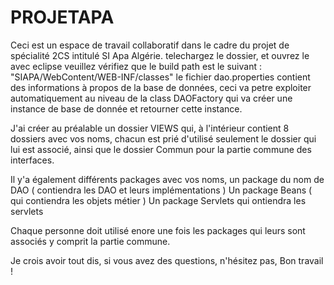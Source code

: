 # PROJETAPA

Ceci est un espace de travail collaboratif dans le cadre du projet de spécialité 2CS intitulé SI Apa Algérie.
telechargez le dossier, et ouvrez le avec eclipse
veuillez vérifiez que le build path est le suivant : "SIAPA/WebContent/WEB-INF/classes"
le fichier dao.properties contient des informations à propos de la base de données, ceci va petre exploiter automatiquement au niveau de la class DAOFactory qui va créer une instance de base de donnée et retourner cette instance.

J'ai créer au préalable un dossier VIEWS qui, à l'intérieur contient 8 dossiers avec vos noms, chacun est prié d'utilisé seulement le dossier qui lui est associé, ainsi que le dossier Commun pour la partie commune des interfaces.

Il y'a également différents packages avec vos noms, un package du nom de  DAO ( contiendra les DAO et leurs implémentations )
Un package Beans ( qui contiendra les objets métier )
Un package Servlets qui ontiendra les servlets

Chaque personne doit utilisé enore une fois les packages qui leurs sont associés y comprit la partie commune.

Je crois avoir tout dis, si vous avez des questions, n'hésitez pas, Bon travail ! 
